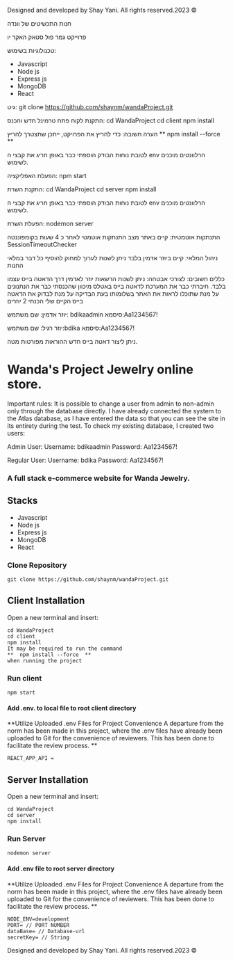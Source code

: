 Designed and developed by Shay Yani. All rights reserved.2023 ©

חנות התכשיטים של וונדה

פרוייקט גמר פול סטאק האקר יו

טכנולוגיות בשימוש:

- Javascript
- Node js
- Express js
- MongoDB
- React

גיט:
git clone https://github.com/shaynm/wandaProject.git

התקנת לקוח
פתח טרמינל חדש והכנס:
cd WandaProject
cd client
npm install

הערה חשובה:
כדי להריץ את הפרויקט, ייתכן שתצטרך להריץ
** npm install --force **

לטובת נוחות הבודק הוספתי כבר באופן חריג את קבצי ה env הרלוונטים
מוכנים לשימוש.

הפעלת האפליקציה:
npm start

התקנת השרת:
cd WandaProject
cd server
npm install

לטובת נוחות הבודק הוספתי כבר באופן חריג את קבצי ה env הרלוונטים
מוכנים לשימוש.

הפעלת השרת:
nodemon server

התנתקות אוטמטית:
קיים באתר מצב התנתקות אוטמטי לאחר כ 4 שעות בקומפוננטה
SessionTimeoutChecker

ניהול המלאי:
קיים ביוזר אדמין בלבד
ניתן לשנות לערוך למחוק להוסיף כל דבר במלאי החנות

כללים חשובים:
לצורכי אבטחה:
ניתן לשנות הרשאות יוזר לאדמין דרך הדאטה בייס עצמו בלבד.
חיברתי כבר את המערכת לדאטה בייס באטלס מיכוון שהכנסתי כבר את הנתנונים על מנת שתוכלו לראות את האתר בשלומותו בעת הבדיקה
על מנת לבדוק את הדאטה בייס הקיים שלי הכנתי 2 יוזרים

יוזר אדמין:
שם משתמש: bdikaadmin
סיסמא:Aa1234567!

יוזר רגיל:
שם משתמש:bdika
סיסמא:Aa1234567!

ניתן ליצור דאטה בייס חדש ההוראות מפורטות מטה.

# Wanda's Project Jewelry online store.

Important rules:
It is possible to change a user from admin to non-admin only through the database directly.
I have already connected the system to the Atlas database, as I have entered the data so that you can see the site in its entirety during the test.
To check my existing database, I created two users:

Admin User:
Username: bdikaadmin
Password: Aa1234567!

Regular User:
Username: bdika
Password: Aa1234567!

### A full stack e-commerce website for Wanda Jewelry.

## Stacks

- Javascript
- Node js
- Express js
- MongoDB
- React

### Clone Repository

```
git clone https://github.com/shaynm/wandaProject.git
```

## Client Installation

Open a new terminal and insert:

```
cd WandaProject
cd client
npm install
It may be required to run the command
**  npm install --force  **
when running the project
```

### Run client

```
npm start
```

#### Add .env. to local file to root client directory

**Utilize Uploaded .env Files for Project Convenience
A departure from the norm has been made in this project, where the .env files have already been uploaded to Git for the convenience of reviewers. This has been done to facilitate the review process.
**

```
REACT_APP_API =
```

## Server Installation

Open a new terminal and insert:

```
cd WandaProject
cd server
npm install
```

### Run Server

```
nodemon server
```

#### Add .env file to root server directory

**Utilize Uploaded .env Files for Project Convenience
A departure from the norm has been made in this project, where the .env files have already been uploaded to Git for the convenience of reviewers. This has been done to facilitate the review process.
**

```
NODE_ENV=development
PORT= // PORT NUMBER
dataBase= // Database-url
secretKey= // String
```

Designed and developed by Shay Yani. All rights reserved.2023 ©
